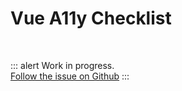 # Vue A11y Checklist

<br>

::: alert Work in progress.  
[Follow the issue on Github](https://github.com/vue-a11y/vue-a11y.com/issues/6)
:::